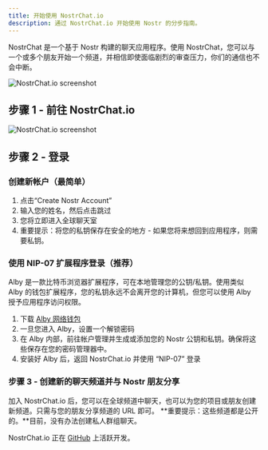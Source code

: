 ```yaml
---
title: 开始使用 NostrChat.io
description: 通过 NostrChat.io 开始使用 Nostr 的分步指南。
---
```


NostrChat 是一个基于 Nostr 构建的聊天应用程序。使用 NostrChat，您可以与一个或多个朋友开始一个频道，并相信即使面临剧烈的审查压力，你们的通信也不会中断。

![NostrChat.io screenshot](/images/nostrchat-signup.webp)

## 步骤 1 - 前往 NostrChat.io

![NostrChat.io screenshot](/images/nostrchat-login.webp)

## 步骤 2 - 登录

### 创建新帐户（最简单）

1. 点击“Create Nostr Account”
2. 输入您的姓名，然后点击跳过
3. 您将立即进入全球聊天室
4. 重要提示：将您的私钥保存在安全的地方 - 如果您将来想回到应用程序，则需要私钥。

### 使用 NIP-07 扩展程序登录（推荐）

Alby 是一款比特币浏览器扩展程序，可在本地管理您的公钥/私钥。使用类似 Alby 的钱包扩展程序，您的私钥永远不会离开您的计算机，但您可以使用 Alby 授予应用程序访问权限。

1. 下载 [Alby 网络钱包](https://getalby.com/)
2. 一旦您进入 Alby，设置一个解锁密码
3. 在 Alby 内部，前往帐户管理并生成或添加您的 Nostr 公钥和私钥。确保将这些保存在您的密码管理器中。
4. 安装好 Alby 后，返回 NostrChat.io 并使用 “NIP-07” 登录

### 步骤 3 - 创建新的聊天频道并与 Nostr 朋友分享

加入 NostrChat.io 后，您可以在全球频道中聊天，也可以为您的项目或朋友创建新频道。只需与您的朋友分享频道的 URL 即可。 **重要提示：这些频道都是公开的。**目前，没有办法创建私人群组聊天。

NostrChat.io 正在 [GitHub](https://github.com/NostrChat/NostrChat) 上活跃开发。
